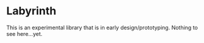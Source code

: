 [//]: # ( Labyrinth )

# Labyrinth
This is an experimental library that is in early design/prototyping.  Nothing to see here...yet.